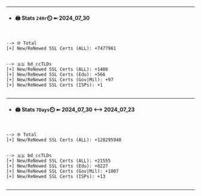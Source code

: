 

---
- #### 🖨️ **Stats** `24Hr`⏲️ ➼ 2024_07_30
```console


--> 🌐 Total
[+] New/ReNewed SSL Certs (ALL): +7477961


--> 🇧🇩 bd_ccTLDs
[+] New/ReNewed SSL Certs (ALL): +1486
[+] New/ReNewed SSL Certs (Edu): +566
[+] New/ReNewed SSL Certs (Gov|Mil): +97
[+] New/ReNewed SSL Certs (ISPs): +1


```

---
- #### 🖨️ **Stats** `7Days`⏲️ ➼ 2024_07_30 <--> 2024_07_23
```console


--> 🌐 Total
[+] New/ReNewed SSL Certs (ALL): +128295948


--> 🇧🇩 bd_ccTLDs
[+] New/ReNewed SSL Certs (ALL): +21555
[+] New/ReNewed SSL Certs (Edu): +8227
[+] New/ReNewed SSL Certs (Gov|Mil): +1007
[+] New/ReNewed SSL Certs (ISPs): +13


```

---

